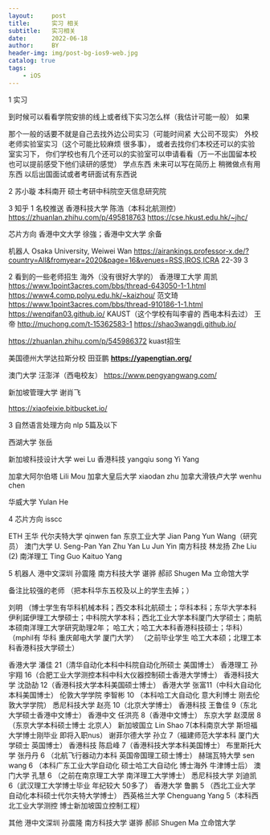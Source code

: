 ```yaml
---
layout:     post
title:      实习 相关
subtitle:   实习相关
date:       2022-06-18
author:     BY
header-img: img/post-bg-ios9-web.jpg
catalog: true
tags:
    - iOS
---
```

1 实习

到时候可以看看学院安排的线上或者线下实习怎么样（我估计可能一般） 如果

那个一般的话要不就是自己去找外边公司实习（可能时间紧 大公司不现实）
外校老师实验室实习（这个可能比较麻烦 很多事），
或者去找你们本校还可以的实验室实习下，
你们学校也有几个还可以的实验室可以申请看看（万一不出国留本校也可以提前感受下他们读研的感觉）
学点东西 未来可以写在简历上 稍微做点有用东西 以后出国面试或者考研面试有东西说

2 苏小璇 本科南开  硕士考研中科院空天信息研究院


3 
知乎
1 名校推送
香港科技大学 
陈浩（本科北航测控）
https://zhuanlan.zhihu.com/p/495818763
https://cse.hkust.edu.hk/~jhc/

芯片方向 香港中文大学 徐強；香港中文大学 余备


机器人 Osaka University,  Weiwei Wan 
 https://airankings.professor-x.de/?country=All&fromyear=2020&page=16&venues=RSS,IROS,ICRA
22-39 3 


2 看到的一些老师招生 海外（没有很好大学的）
香港理工大学
周凯
https://www.1point3acres.com/bbs/thread-643050-1-1.html
https://www4.comp.polyu.edu.hk/~kaizhou/
范文琦
https://www.1point3acres.com/bbs/thread-910186-1-1.html
https://wenqifan03.github.io/
KAUST（这个学校有叫李睿的 西电本科去过）
王帝
http://muchong.com/t-15362583-1
https://shao3wangdi.github.io/

https://zhuanlan.zhihu.com/p/545986372 kuast招生

美国德州大学达拉斯分校 田亚鹏 
**https://yapengtian.org/**

澳门大学
汪澎洋（西电校友）
https://www.pengyangwang.com/

新加坡管理大学
谢肖飞 

https://xiaofeixie.bitbucket.io/



3 自然语言处理方向
nlp 5篇及以下

西湖大学 张岳

新加坡科技设计大学 wei Lu
香港科技 yangqiu song  Yi Yang

加拿大阿尔伯塔 ‪Lili Mou
加拿大皇后大学 xiaodan zhu
加拿大滑铁卢大学 wenhu chen

华威大学 Yulan He

4 芯片方向 isscc

ETH  王华
代尔夫特大学 qinwen fan
东京工业大学 Jian Pang Yun Wang（研究员）
澳门大学  U. Seng-Pan  Yan Zhu Yan Lu Jun Yin
南方科技 林龙扬
Zhe Liu (2) 南洋理工 Ting Guo   Kaituo Yang


5 机器人
港中文深圳 孙震隆
南方科技大学 谌骅 郝祁
Shugen Ma 立命馆大学



备注比较强的老师   （把本科华东五校及以上的学生去掉；）

刘明 （博士学生有华科机械本科；西交本科北航硕士；华科本科；东华大学本科 伊利諾伊理工大學硕士；中科院大学本科；西北工业大学本科厦门大学硕士；南航本硕南洋理工大学研究助理2年；
哈工大；哈工大本科香港科技硕士；华科）
（mphil有 华科 重庆邮电大学 厦门大学）
（之前毕业学生 哈工大本硕；北理工本科香港科技大学硕士）

香港大学 潘佳 21（清华自动化本科中科院自动化所硕士 美国博士） 
香港理工 孙宇翔 16（合肥工业大学测控本科中科大仪器控制硕士香港大学博士） 
香港科技大学 沈劭劼 12（香港科技大学本科美国硕士博士） 
香港大学 张富11（中科大自动化本科美国博士）
伦敦大学学院 李智彬 10 （本科哈工大自动化 意大利博士 刚去伦敦大学学院） 
悉尼科技大学 赵亮 10（北京大学博士）
香港科技 王鲁佳 9（东北大学硕士香港中文博士） 
香港中文 任洪亮 8（香港中文博士）
 东京大学 赵漠居 8 （东京大学本科硕士博士 北京人） 
新加坡国立 Lin Shao 7(本科南京大学 斯坦福大学博士刚毕业 即将入职nus）
 谢菲尔德大学 孙立 7（福建师范大学本科 厦门大学硕士 英国博士） 
香港科技 陈启峰 7（香港科技大学本科美国博士） 
布里斯托大学 张丹丹 6 （北航飞行器动力本科 英国帝国理工硕士博士） 
赫瑞瓦特大學 sen wang 6 （本科广东工业大学自动化 硕士哈工大自动化 博士海外 牛津博士后）
 澳门大学 孔慧 6 （之前在南京理工大学 南洋理工大学博士）
悉尼科技大学  刘迪凯 6（武汉理工大学博士毕业 年纪较大 50多了） 
香港大学  鲁鹏 5 （西北工业大学自动化本科硕士代尔夫特大学博士）
 西英格兰大学 Chenguang Yang 5（本科西北工业大学测控 博士新加坡国立控制工程）


其他 港中文深圳 孙震隆 
南方科技大学 谌骅 郝祁 
Shugen Ma 立命馆大学







